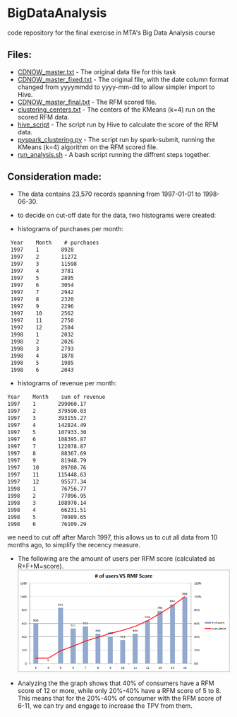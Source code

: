 # BigDataAnalysis
code repository for the final exercise in MTA's Big Data Analysis course

## Files:
- [CDNOW_master.txt] - The original data file for this task
- [CDNOW_master_fixed.txt] - The original file, with the date column format changed from yyyymmdd to yyyy-mm-dd to allow simpler import to Hive.
- [CDNOW_master_final.txt] - The RFM scored file.
- [clustering_centers.txt] - The centers of the KMeans (k=4) run on the scored RFM data.
- [hive_script] - The script run by Hive to calculate the score of the RFM data.
- [pyspark_clustering.py] - The script run by spark-submit, running the KMeans (k=4) algorithm on the RFM scored file.
- [run_analysis.sh] - A bash script running the diffrent steps together.



## Consideration made:
- The data contains 23,570 records spanning from 1997-01-01 to 1998-06-30.

- to decide on cut-off date for the data, two histograms were created:
- histograms of purchases per month: 
```
 Year    Month    # purchases
 1997    1       8928
 1997    2       11272
 1997    3       11598
 1997    4       3781
 1997    5       2895
 1997    6       3054
 1997    7       2942
 1997    8       2320
 1997    9       2296
 1997    10      2562
 1997    11      2750
 1997    12      2504
 1998    1       2032
 1998    2       2026
 1998    3       2793
 1998    4       1878
 1998    5       1985
 1998    6       2043
```
- histograms of revenue per month: 
```
Year    Month    sum of revenue
1997    1       299060.17
1997    2       379590.03
1997    3       393155.27
1997    4       142824.49
1997    5       107933.30
1997    6       108395.87
1997    7       122078.87
1997    8        88367.69
1997    9        81948.79
1997    10       89780.76
1997    11      115448.63
1997    12       95577.34
1998    1        76756.77
1998    2        77096.95
1998    3       108970.14
1998    4        66231.51
1998    5        70989.65
1998    6        76109.29
```

we need to cut off after March 1997, this allows us to cut all data from 10 months ago, to simplify the recency measure.

- The following are the amount of users per RFM score (calculated as R+F+M=score).
![alt text][RFMSCore]
- Analyzing the the graph shows that 40% of consumers have a RFM score of 12 or more, while only 20%-40% have a RFM score of 5 to 8. This means that for the 20%-40% of consumer with the RFM score of 6-11, we can try and engage to increase the TPV from them.





   [RFMSCore]: https://raw.githubusercontent.com/yuvalb9/BigDataAnalysis/master/num.of.users.vs.RFM.Score.png "# of users vs. RMF score"
   [CDNOW_master.txt]: <https://raw.githubusercontent.com/yuvalb9/BigDataAnalysis/master/CDNOW_master.txt>
   [CDNOW_master_fixed.txt]: <https://raw.githubusercontent.com/yuvalb9/BigDataAnalysis/master/CDNOW_master_fixed.txt>
   [CDNOW_master_final.txt]: <https://raw.githubusercontent.com/yuvalb9/BigDataAnalysis/master/CDNOW_master_final.txt> 
   [clustering_centers.txt]: <https://raw.githubusercontent.com/yuvalb9/BigDataAnalysis/master/clustering_centers.txt> 
   [hive_script]: <https://raw.githubusercontent.com/yuvalb9/BigDataAnalysis/master/hive_script> 
   [pyspark_clustering.py]: <https://raw.githubusercontent.com/yuvalb9/BigDataAnalysis/master/pyspark_clustering.py>
   [run_analysis.sh]: <https://raw.githubusercontent.com/yuvalb9/BigDataAnalysis/master/run_analysis.sh> 

